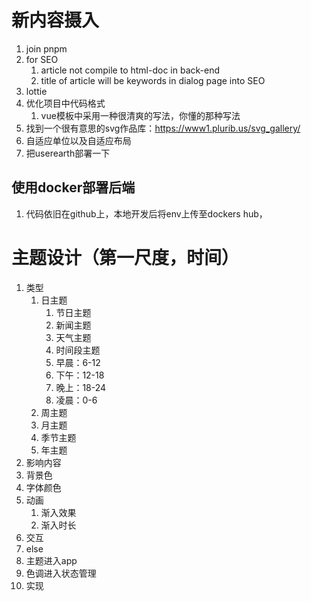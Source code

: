 # 新内容摄入
1. join pnpm
2. for SEO
    1. article not compile to html-doc in back-end
    2. title of article will be keywords in dialog page into SEO
3. lottie
4. 优化项目中代码格式
    1. vue模板中采用一种很清爽的写法，你懂的那种写法
5. 找到一个很有意思的svg作品库：https://www1.plurib.us/svg_gallery/
6. 自适应单位以及自适应布局
7. 把userearth部署一下

## 使用docker部署后端
1. 代码依旧在github上，本地开发后将env上传至dockers hub，

# 主题设计（第一尺度，时间）
1. 类型
   1. 日主题
      1. 节日主题
      2. 新闻主题
      3. 天气主题
      4. 时间段主题
        1. 早晨：6-12
        2. 下午：12-18
        3. 晚上：18-24
        4. 凌晨：0-6
   2. 周主题
   3. 月主题
   4. 季节主题
   5. 年主题
2. 影响内容
  1. 背景色
  2. 字体颜色
  3. 动画
     1. 渐入效果
     2. 渐入时长
  4. 交互
3. else
  1. 主题进入app
  2. 色调进入状态管理
4. 实现